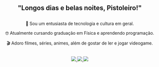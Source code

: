 <div align="center">
  
## "Longos dias e belas noites, Pistoleiro!"

</div>

##
<div align="center">
    <p>👋 Sou um entusiasta de tecnologia e cultura em geral.</p>
    <p>🤓 Atualmente cursando graduação em Física e aprendendo programação.</p>
    <p>🎬 Adoro filmes, séries, animes, além de gostar de ler e jogar videogame.</p>
</div>

##

##
    
<div align="center">
    <a href="https://www.instagram.com/edward_a.gall" target="_blank">
        <img src="https://img.shields.io/badge/-Instagram-%23E4405F?style=for-the-badge&logo=instagram&logoColor=white" target="_blank">
    </a>
    <a href="https://discordapp.com/users/529023275725225986" target="_blank">
        <img src="https://img.shields.io/badge/Discord-7289DA?style=for-the-badge&logo=discord&logoColor=white" target="_blank">
    </a> 
    <a href="https://steamcommunity.com/id/Edward_AGall" target="_blank">
        <img src="https://img.shields.io/badge/Steam-000000?style=for-the-badge&logo=steam&logoColor=white" target="_blank">
    </a>
</div>

